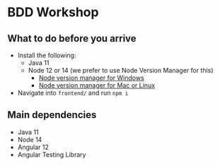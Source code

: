 # BDD Workshop

## What to do before you arrive

* Install the following:
  * Java 11
  * Node 12 or 14 (we prefer to use Node Version Manager for this)
    * [Node version manager for Windows](https://github.com/coreybutler/nvm-windows)
    * [Node version manager for Mac or Linux](https://github.com/nvm-sh/nvm)
* Navigate into `frontend/` and run `npm i`

## Main dependencies

* Java 11
* Node 14
* Angular 12
* Angular Testing Library